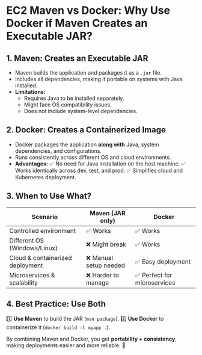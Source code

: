 # EC2 Maven vs Docker: Why Use Docker if Maven Creates an Executable JAR?

## 1. Maven: Creates an Executable JAR
- Maven builds the application and packages it as a `.jar` file.
- Includes all dependencies, making it portable on systems with Java installed.
- **Limitations:**
  - Requires Java to be installed separately.
  - Might face OS compatibility issues.
  - Does not include system-level dependencies.

## 2. Docker: Creates a Containerized Image
- Docker packages the application **along with** Java, system dependencies, and configurations.
- Runs consistently across different OS and cloud environments.
- **Advantages:**
  ✅ No need for Java installation on the host machine.
  ✅ Works identically across dev, test, and prod.
  ✅ Simplifies cloud and Kubernetes deployment.

## 3. When to Use What?
| Scenario | Maven (JAR only) | Docker |
|----------|----------------|--------|
| Controlled environment | ✅ Works | ✅ Works |
| Different OS (Windows/Linux) | ❌ Might break | ✅ Works |
| Cloud & containerized deployment | ❌ Manual setup needed | ✅ Easy deployment |
| Microservices & scalability | ❌ Harder to manage | ✅ Perfect for microservices |

## 4. Best Practice: Use Both
1️⃣ **Use Maven** to build the JAR (`mvn package`).
2️⃣ **Use Docker** to containerize it (`docker build -t myapp .`).

By combining Maven and Docker, you get **portability + consistency**, making deployments easier and more reliable. 🚀

